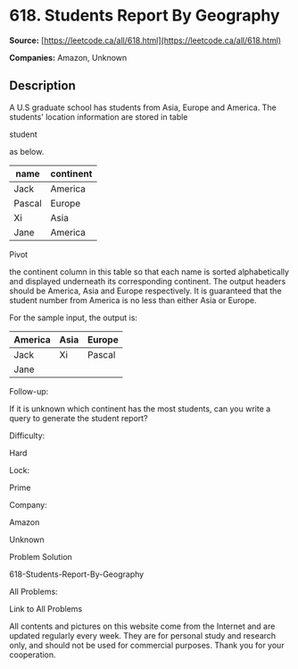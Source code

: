 # 618. Students Report By Geography

**Source:** [https://leetcode.ca/all/618.html](https://leetcode.ca/all/618.html)

**Companies:** Amazon, Unknown

## Description

A U.S graduate school has students from Asia, Europe and America. The students' location
    information are stored in table

student

as below.

| name   | continent |
|--------|-----------|
| Jack   | America   |
| Pascal | Europe    |
| Xi     | Asia      |
| Jane   | America   |

Pivot

the continent column in this
    table so that each name is sorted alphabetically and displayed underneath its corresponding
    continent. The output headers should be America, Asia and Europe respectively. It is guaranteed
    that the student number from America is no less than either Asia or Europe.

For the sample input, the output is:

| America | Asia | Europe |
|---------|------|--------|
| Jack    | Xi   | Pascal |
| Jane    |      |        |

Follow-up:

If it is unknown which continent has the most students, can you write a query
    to generate the student report?

Difficulty:

Hard

Lock:

Prime

Company:

Amazon

Unknown

Problem Solution

618-Students-Report-By-Geography

All Problems:

Link to All Problems

All contents and pictures on this website come from the Internet and are updated regularly every week. They are for personal study and research only, and should not be used for commercial purposes. Thank you for your cooperation.

